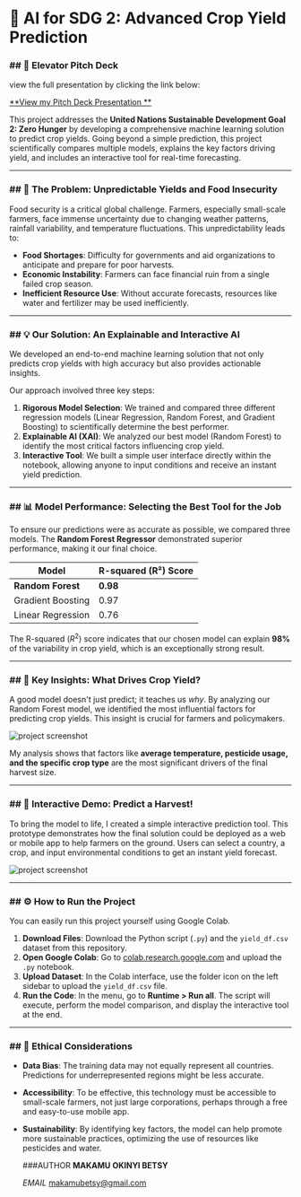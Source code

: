 # 🤖 AI for SDG 2: Advanced Crop Yield Prediction

### ## 🚀 Elevator Pitch Deck

 view the full presentation by clicking the link below:

[**View my Pitch Deck Presentation **](https://www.canva.com/design/DAG1-t0-3ZI/z4R2RHImtIPs5LHG_OyTHQ/view?utm_content=DAG1-t0-3ZI&utm_campaign=designshare&utm_medium=link2&utm_source=uniquelinks&utlId=h0c4bc9ff0d)


This project addresses the **United Nations Sustainable Development Goal 2: Zero Hunger** by developing a comprehensive machine learning solution to predict crop yields. Going beyond a simple prediction, this project scientifically compares multiple models, explains the key factors driving yield, and includes an interactive tool for real-time forecasting.

---

### ## 🎯 The Problem: Unpredictable Yields and Food Insecurity

Food security is a critical global challenge. Farmers, especially small-scale farmers, face immense uncertainty due to changing weather patterns, rainfall variability, and temperature fluctuations. This unpredictability leads to:

* **Food Shortages**: Difficulty for governments and aid organizations to anticipate and prepare for poor harvests.
* **Economic Instability**: Farmers can face financial ruin from a single failed crop season.
* **Inefficient Resource Use**: Without accurate forecasts, resources like water and fertilizer may be used inefficiently.

---

### ## 💡 Our Solution: An Explainable and Interactive AI

We developed an end-to-end machine learning solution that not only predicts crop yields with high accuracy but also provides actionable insights.

Our approach involved three key steps:
1.  **Rigorous Model Selection**: We trained and compared three different regression models (Linear Regression, Random Forest, and Gradient Boosting) to scientifically determine the best performer.
2.  **Explainable AI (XAI)**: We analyzed our best model (Random Forest) to identify the most critical factors influencing crop yield.
3.  **Interactive Tool**: We built a simple user interface directly within the notebook, allowing anyone to input conditions and receive an instant yield prediction.

---

### ## 📊 Model Performance: Selecting the Best Tool for the Job

To ensure our predictions were as accurate as possible, we compared three models. The **Random Forest Regressor** demonstrated superior performance, making it our final choice.

| Model                 | R-squared (R²) Score |
| --------------------- | -------------------- |
| **Random Forest** | **0.98** |
| Gradient Boosting     | 0.97                 |
| Linear Regression     | 0.76                 |

The R-squared ($R^2$) score indicates that our chosen model can explain **98%** of the variability in crop yield, which is an exceptionally strong result.

---

### ## 🧠 Key Insights: What Drives Crop Yield?

A good model doesn't just predict; it teaches us *why*. By analyzing our Random Forest model, we identified the most influential factors for predicting crop yields. This insight is crucial for farmers and policymakers.

![project screenshot](https://imgur.com/Yq2z1IF.png)

My analysis shows that factors like **average temperature, pesticide usage, and the specific crop type** are the most significant drivers of the final harvest size.

---

### ## 🚀 Interactive Demo: Predict a Harvest!

To bring the model to life, I created a simple interactive prediction tool. This prototype demonstrates how the final solution could be deployed as a web or mobile app to help farmers on the ground. Users can select a country, a crop, and input environmental conditions to get an instant yield forecast.


![project screenshot](https://imgur.com/GIx9bjD.png)


---

### ## ⚙️ How to Run the Project

You can easily run this project yourself using Google Colab.

1.  **Download Files**: Download the Python script (`.py`) and the `yield_df.csv` dataset from this repository.
2.  **Open Google Colab**: Go to [colab.research.google.com](https://colab.research.google.com) and upload the `.py` notebook.
3.  **Upload Dataset**: In the Colab interface, use the folder icon on the left sidebar to upload the `yield_df.csv` file.
4.  **Run the Code**: In the menu, go to **Runtime > Run all**. The script will execute, perform the model comparison, and display the interactive tool at the end.

---

### ## 🤔 Ethical Considerations

* **Data Bias**: The training data may not equally represent all countries. Predictions for underrepresented regions might be less accurate.
* **Accessibility**: To be effective, this technology must be accessible to small-scale farmers, not just large corporations, perhaps through a free and easy-to-use mobile app.
* **Sustainability**: By identifying key factors, the model can help promote more sustainable practices, optimizing the use of resources like pesticides and water.

  ###AUTHOR
  **MAKAMU OKINYI BETSY**
  
  *EMAIL* makamubetsy@gmail.com
